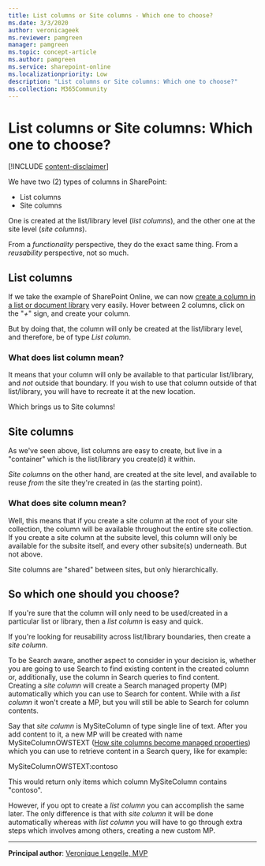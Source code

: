 ```yaml
---
title: List columns or Site columns - Which one to choose?
ms.date: 3/3/2020
author: veronicageek
ms.reviewer: pamgreen
manager: pamgreen
ms.topic: concept-article
ms.author: pamgreen
ms.service: sharepoint-online
ms.localizationpriority: Low
description: "List columns or Site columns: Which one to choose?"
ms.collection: M365Community
---
```


# List columns or Site columns: Which one to choose?

[!INCLUDE [content-disclaimer](includes/content-disclaimer.md)]

We have two (2) types of columns in SharePoint:

- List columns
- Site columns

One is created at the list/library level (_list columns_), and the other one at the site level (_site columns_).

From a _functionality_ perspective, they do the exact same thing. From a _reusability_ perspective, not so much.

## List columns

If we take the example of SharePoint Online, we can now [create a column in a list or document library](https://support.office.com/article/create-a-column-in-a-sharepoint-list-or-library-2b0361ae-1bd3-41a3-8329-269e5f81cfa2) very easily. Hover between 2 columns, click on the "*+*" sign, and create your column.  

But by doing that, the column will only be created at the list/library level, and therefore, be of type _List column_.
  
### What does list column mean?

It means that your column will only be available to that particular list/library, and _not_ outside that boundary. If you wish to use that column outside of that list/library, you will have to recreate it at the new location.

Which brings us to Site columns!

## Site columns

As we've seen above, list columns are easy to create, but live in a "container" which is the list/library you create(d) it within.  

_Site columns_ on the other hand, are created at the site level, and available to reuse _from_ the site they're created in (as the starting point).  

### What does site column mean?

Well, this means that if you create a site column at the root of your site collection, the column will be available throughout the entire site collection. <br>
If you create a site column at the subsite level, this column will only be available for the subsite itself, and every other subsite(s) underneath. But not above.

Site columns are "shared" between sites, but only hierarchically.

## So which one should you choose?

If you're sure that the column will only need to be used/created in a particular list or library, then a _list column_ is easy and quick.<br>

If you're looking for reusability across list/library boundaries, then create a _site column_.

To be Search aware, another aspect to consider in your decision is, whether you are going to use Search to find existing content in the created column or, additionally, use the column in Search queries to find content.<br>
Creating a _site column_ will create a Search managed property (MP) automatically which you can use to Search for content. While with a _list column_ it won't create a MP, but you will still be able to Search for column contents.<br>

Say that _site column_ is MySiteColumn of type single line of text. After you add content to it, a new MP will be created with name MySiteColumnOWSTEXT ([How site columns become managed properties](/sharepoint/technical-reference/automatically-created-managed-properties-in-sharepoint)) which you can use to retrieve content in a Search query, like for example:

MySiteColumnOWSTEXT:contoso

This would return only items which column MySiteColumn contains "contoso".

However, if you opt to create a _list column_ you can accomplish the same later. The only difference is that with _site column_ it will be done automatically whereas with _list column_ you will have to go through extra steps which involves among others, creating a new custom MP.

---

**Principal author**: [Veronique Lengelle, MVP](https://www.linkedin.com/in/veronique-lengelle-48a71b31)

